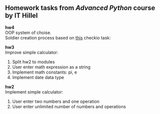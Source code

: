 ## Homework tasks from *Advanced Python* course by IT Hillel

**hw4**<br>
OOP system of choise.<br>
Soldier creation process based on [this](https://py.checkio.org/en/mission/army-units/) checkio task:

**hw3**<br>
Improve simple calculator:
1. Split hw2 to modules
2. User enter math expression as a string
3. Implement math constants: pi, e
4. Implement date data type

**hw2**<br>
Implement simple calculator:
1. User enter two numbers and one operation
2. User enter unlimited number of numbers and operations
